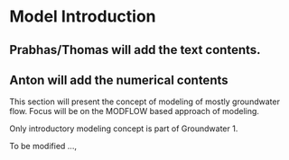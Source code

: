 # Model Introduction

## Prabhas/Thomas will add the text contents.

## Anton will add the numerical contents

This section will present the concept of modeling of mostly groundwater flow. Focus will be on the MODFLOW based approach of modeling. 

Only introductory modeling concept is part of Groundwater 1.


To be modified ..., 